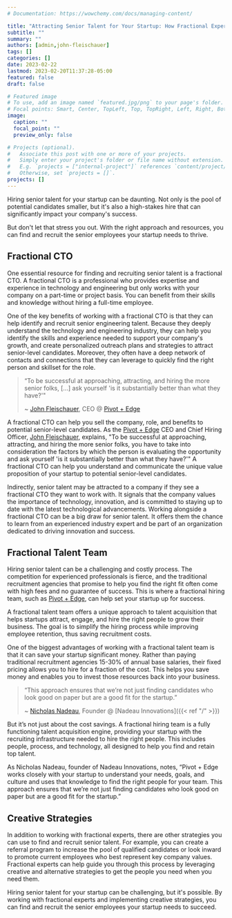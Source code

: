 ```yaml
---
# Documentation: https://wowchemy.com/docs/managing-content/

title: "Attracting Senior Talent for Your Startup: How Fractional Experts Can Help"
subtitle: ""
summary: ""
authors: [admin,john-fleischauer]
tags: []
categories: []
date: 2023-02-22
lastmod: 2023-02-20T11:37:28-05:00
featured: false
draft: false

# Featured image
# To use, add an image named `featured.jpg/png` to your page's folder.
# Focal points: Smart, Center, TopLeft, Top, TopRight, Left, Right, BottomLeft, Bottom, BottomRight.
image:
  caption: ""
  focal_point: ""
  preview_only: false

# Projects (optional).
#   Associate this post with one or more of your projects.
#   Simply enter your project's folder or file name without extension.
#   E.g. `projects = ["internal-project"]` references `content/project/deep-learning/index.md`.
#   Otherwise, set `projects = []`.
projects: []
---
```


Hiring senior talent for your startup can be daunting. Not only is the pool of potential candidates smaller, but it's also a high-stakes hire that can significantly impact your company's success.

But don't let that stress you out. With the right approach and resources, you can find and recruit the senior employees your startup needs to thrive.

## Fractional CTO

One essential resource for finding and recruiting senior talent is a fractional CTO. A fractional CTO is a professional who provides expertise and experience in technology and engineering but only works with your company on a part-time or project basis. You can benefit from their skills and knowledge without hiring a full-time employee.

One of the key benefits of working with a fractional CTO is that they can help identify and recruit senior engineering talent. Because they deeply understand the technology and engineering industry, they can help you identify the skills and experience needed to support your company's growth, and create personalized outreach plans and strategies to attract senior-level candidates. Moreover, they often have a deep network of contacts and connections that they can leverage to quickly find the right person and skillset for the role.

> “To be successful at approaching, attracting, and hiring the more senior folks, [...] ask yourself 'is it substantially better than what they have?'"
>
> ~ [John Fleischauer](https://www.linkedin.com/in/bigtalljohn/), CEO @ [Pivot + Edge](https://www.pivotandedge.com/)

A fractional CTO can help you sell the company, role, and benefits to potential senior-level candidates. As the [Pivot + Edge](https://www.pivotandedge.com/) CEO and Chief Hiring Officer, [John Fleischauer](https://www.linkedin.com/in/bigtalljohn/), explains, "To be successful at approaching, attracting, and hiring the more senior folks, you have to take into consideration the factors by which the person is evaluating the opportunity and ask yourself 'is it substantially better than what they have?'" A fractional CTO can help you understand and communicate the unique value proposition of your startup to potential senior-level candidates.

Indirectly, senior talent may be attracted to a company if they see a fractional CTO they want to work with. It signals that the company values the importance of technology, innovation, and is committed to staying up to date with the latest technological advancements. Working alongside a fractional CTO can be a big draw for senior talent. It offers them the chance to learn from an experienced industry expert and be part of an organization dedicated to driving innovation and success.

## Fractional Talent Team

Hiring senior talent can be a challenging and costly process. The competition for experienced professionals is fierce, and the traditional recruitment agencies that promise to help you find the right fit often come with high fees and no guarantee of success. This is where a fractional hiring team, such as [Pivot + Edge](https://www.pivotandedge.com/), can help set your startup up for success.

A fractional talent team offers a unique approach to talent acquisition that helps startups attract, engage, and hire the right people to grow their business. The goal is to simplify the hiring process while improving employee retention, thus saving recruitment costs.

One of the biggest advantages of working with a fractional talent team is that it can save your startup significant money. Rather than paying traditional recruitment agencies 15-30% of annual base salaries, their fixed pricing allows you to hire for a fraction of the cost. This helps you save money and enables you to invest those resources back into your business.

> “This approach ensures that we’re not just finding candidates who look good on paper but are a good fit for the startup.”
>
> ~ [Nicholas Nadeau](https://www.linkedin.com/in/engnadeau), Founder @ [Nadeau Innovations]({{< ref "/" >}})

But it’s not just about the cost savings. A fractional hiring team is a fully functioning talent acquisition engine, providing your startup with the recruiting infrastructure needed to hire the right people. This includes people, process, and technology, all designed to help you find and retain top talent.

As Nicholas Nadeau, founder of Nadeau Innovations, notes, “Pivot + Edge works closely with your startup to understand your needs, goals, and culture and uses that knowledge to find the right people for your team. This approach ensures that we’re not just finding candidates who look good on paper but are a good fit for the startup.”

## Creative Strategies

In addition to working with fractional experts, there are other strategies you can use to find and recruit senior talent. For example, you can create a referral program to increase the pool of qualified candidates or look inward to promote current employees who best represent key company values. Fractional experts can help guide you through this process by leveraging creative and alternative strategies to get the people you need when you need them.

Hiring senior talent for your startup can be challenging, but it's possible. By working with fractional experts and implementing creative strategies, you can find and recruit the senior employees your startup needs to succeed.
